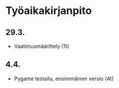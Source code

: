 # Työaikakirjanpito

## 29.3.
- Vaatimusmäärittely (1t)

## 4.4.
- Pygame testailu, ensimmäinen versio (4t)
